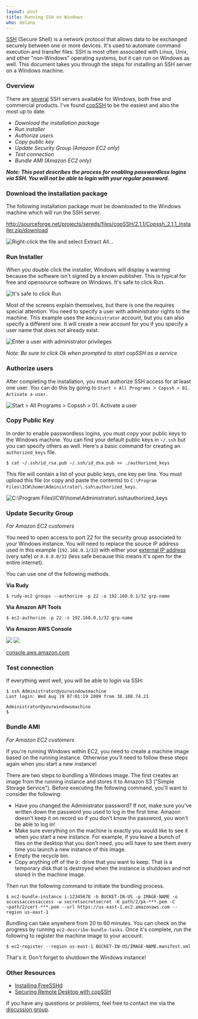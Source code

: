 ```yaml
---
layout: post
title: Running SSH on Windows
who: delano
---
```



[SSH](http://en.wikipedia.org/wiki/Secure_Shell) (Secure Shell) is a network protocol that allows data to be exchanged securely between one or more devices. It's used to automate command execution and transfer files. SSH is most often associated with Linux, Unix, and other "non-Windows" operating systems, but it can run on Windows as well. This document takes you through the steps for installing an SSH server on a Windows machine. 

### Overview ###


There are [several](http://www.openssh.com/windows.html) SSH servers available for Windows, both free and commercial products. I've found [copSSH](http://www.itefix.no/copssh/) to be the easiest and also the most up to date. 

* _Download the installation package_
* _Run installer_
* _Authorize users_
* _Copy public key_
* _Update Security Group (Amazon EC2 only)_ 
* _Test connection_
* _Bundle AMI (Amazon EC2 only)_

***Note: This post describes the process for enabling passwordless logins via SSH. You will not be able to login with your regular password.***


### Download the installation package ###

The following installation package must be downloaded to the Windows machine which will run the SSH server. 

<a href="http://sourceforge.net/projects/sereds/files/copSSH/2.1.1/Copssh_2.1.1_Installer.zip/download">http://sourceforge.net/projects/sereds/files/copSSH/2.1.1/Copssh_2.1.1_Installer.zip/download</a>

<img class="graphic" src="/blog/assets/2009-q3/ssh-on-windows-01-extract.png" border="0" alt="Right-click the file and select Extract All..." />


### Run Installer ###

When you double click the installer, Windows will display a warning because the software isn't signed by a known publisher. This is typical for free and opensource software on Windows. It's safe to click Run. 

<img class="graphic" src="/blog/assets/2009-q3/ssh-on-windows-03-accept.png" border="0" alt="It's safe to click Run" />

Most of the screens explain themselves, but there is one the requires special attention. You need to specify a user with administrator rights to the machine. This example uses the `Administrator` account, but you can also specify a different one. It will create a new account for you if you specify a user name that does not already exist. 

<img class="graphic" src="/blog/assets/2009-q3/ssh-on-windows-04-admin.png" border="0" alt="Enter a user with administrator privileges" />

*Note: Be sure to click Ok when prompted to start copSSH as a service.*


### Authorize users ###

After completing the installation, you must authorize SSH access for at least one user. You can do this by going to `Start > All Programs > Copssh > 01. Activate a user`.

<img class="graphic" src="/blog/assets/2009-q3/ssh-on-windows-05-user.png" border="0" alt="Start &gt; All Programs &gt; Copssh &gt; 01. Activate a user"/>


### Copy Public Key ###

In order to enable passwordless logins, you must copy your public keys to the Windows machine. You can find your default public keys in `~/.ssh` but you can specify others as well. Here's a basic command for creating an `authorized_keys` file. 

    $ cat ~/.ssh/id_rsa.pub ~/.ssh/id_dsa.pub >> ./authorized_keys

This file will contain a list of your public keys, one key per line. You must upload this file (or copy and paste the contents) to `C:\Program Files\ICW\home\Administrator\.ssh\authorized_keys`. 

<img class="graphic" src="/blog/assets/2009-q3/ssh-on-windows-08-authkeys.png" border="0" alt="C:\Program Files\ICW\home\Administrator\.ssh\authorized_keys" />


### Update Security Group ###

_For Amazon EC2 customers_

You need to open access to port 22 for the security group associated to your Windows instance. You will need to replace the source IP address used in this example (`192.168.0.1/32`) with either your [external IP address](http://solutious.heroku.com/ip/) (very safe) or `0.0.0.0/32` (less safe because this means it's open for the entire internet). 

You can use one of the following methods.

**Via Rudy**

    $ rudy-ec2 groups --authorize -p 22 -a 192.168.0.1/32 grp-name

**Via Amazon API Tools**

    $ ec2-authorize -p 22 -s 192.168.0.1/32 grp-name

**Via Amazon AWS Console**

<img class="graphic" src="/blog/assets/2009-q3/ssh-on-windows-09-securitygroup.png" border="0" />

<img class="graphic" src="/blog/assets/2009-q3/ssh-on-windows-10-securitygroup.png" border="0" />


<span class="graphicSubtext"><a href="http://console.aws.amazon.com">console.aws.amazon.com</a></span><br/>


### Test connection ###

If everything went well, you will be able to login via SSH:

    $ ssh Administrator@yourwindowsmachine
    Last login: Wed Aug 19 07:01:19 2009 from 38.108.74.21
    
    Administrator@yourwindowsmachine
    $ 


### Bundle AMI ###

_For Amazon EC2 customers_

If you're running Windows within EC2, you need to create a machine image based on the running instance. Otherwise you'll need to follow these steps again when you start a new instance! 

There are two steps to bundling a Windows image. The first creates an image from the running instance and stores it to Amazon S3 ("Simple Storage Service"). Before executing the following command, you'll want to consider the following:

* Have you changed the Administrator password? If not, make sure you've written down the password you used to log in the first time. Amazon doesn't keep it on record so if you don't know the password, you won't be able to log in!
* Make sure everything on the machine is exactly you would like to see it when you start a new instance. For example, if you leave a bunch of files on the desktop that you don't need, you will have to see them every time you launch a new instance of this image. 
* Empty the recycle bin. 
* Copy anything off of the `D:` drive that you want to keep. That is a temporary disk that is destroyed when the instance is shutdown and not stored in the machine image.
 
Then run the following command to initiate the bundling process.

    $ ec2-bundle-instance i-12345678 -b BUCKET-IN-US -p IMAGE-NAME -o accessaccessaccess -w secretsecretsecret -K path/2/pk-***.pem -C ~path/2/cert-***.pem --url https://us-east-1.ec2.amazonaws.com --region us-east-1

Bundling can take anywhere from 20 to 60 minutes. You can check on the progress by running `ec2-describe-bundle-tasks`. Once it's complete, run the following to register the machine image to your account. 

    $ ec2-register --region us-east-1 BUCKET-IN-US/IMAGE-NAME.manifest.xml

That's it. Don't forget to shutdown the Windows instance!


### Other Resources ###

* [Installing FreeSSHd](http://www.windowsnetworking.com/articles_tutorials/install-SSH-Server-Windows-Server-2008.html)
* [Securing Remote Desktop with copSSH](http://www.teamhackaday.com/2008/04/23/securing-windows-remote-desktop-with-copssh/)

If you have any questions or problems, feel free to contact me via the [discussion group](http://groups.google.com/group/rudy-deployment). 

